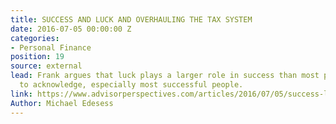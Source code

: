 ```yaml
---
title: SUCCESS AND LUCK AND OVERHAULING THE TAX SYSTEM
date: 2016-07-05 00:00:00 Z
categories:
- Personal Finance
position: 19
source: external
lead: Frank argues that luck plays a larger role in success than most people are willing
  to acknowledge, especially most successful people.
link: https://www.advisorperspectives.com/articles/2016/07/05/success-luck-and-overhauling-the-tax-system
Author: Michael Edesess
---
```


